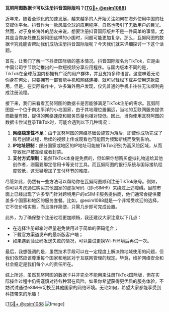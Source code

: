 **瓦努阿图数据卡可以注册抖音国际版吗？[[TG💪+ @esim1088](https://t.me/s/esim1088)]**

近年来，随着全球化的加速发展，越来越多的人开始关注如何在海外使用中国的社交媒体平台。抖音作为一款风靡全球的应用程序，自然也吸引了无数用户的目光。然而，对于身处海外的朋友来说，想要注册抖音国际版并不是一件简单的事情。尤其是当你身处像瓦努阿图这样的小国时，问题可能更加复杂。那么，瓦努阿图的数据卡究竟能否帮助我们成功注册抖音国际版呢？今天我们就来详细探讨一下这个话题。

首先，让我们了解一下抖音国际版的基本情况。抖音国际版名为TikTok，它是由中国公司字节跳动推出的一款短视频分享应用程序。与国内版本不同的是，TikTok在全球范围内都拥有广泛的用户群体，并且支持多种语言。这意味着无论你身在何处，只要拥有一部智能手机和网络连接，就可以轻松下载并使用这款应用。但是，在实际操作中，许多海外用户发现，仅凭普通的手机卡往往无法顺利完成注册流程。

接下来，我们来看看瓦努阿图的数据卡是否能够满足TikTok注册的需求。瓦努阿图是一个位于南太平洋的小岛国家，由于其地理位置偏远，当地的互联网服务提供商数量有限，提供的网络速度和服务质量也相对较低。因此，当你使用瓦努阿图的数据卡尝试登录TikTok时，可能会遇到以下几种情况：

1. **网络稳定性不足**：由于瓦努阿图的网络基础设施较为落后，即使你成功完成了账号创建过程，后续的视频上传或观看也可能因为频繁断线而受到影响。
2. **IP地址限制**：部分国家或地区的IP地址可能被TikTok识别为高风险区域，从而导致账户被冻结或者封禁。
3. **支付方式限制**：虽然TikTok本身是免费的，但如果你想购买虚拟礼物送给其他创作者，则需要绑定信用卡等支付工具。而瓦努阿图的银行系统与国际接轨程度较低，这无疑增加了支付环节的难度。

尽管如此，仍然有一些方法可以帮助你在瓦努阿图顺利注册TikTok账号。例如，你可以考虑通过购买其他国家的虚拟号码（即eSIM卡）来绕过上述障碍。目前市面上已经出现了许多专门针对跨境用户的eSIM卡服务提供商，他们通常会提供覆盖多个国家和地区的服务套餐。比如，@esim1088就是一个非常受欢迎的选择，它不仅价格实惠，而且操作简便，只需几步即可完成设置。

此外，为了确保整个注册过程更加顺畅，我还建议大家注意以下几点：
- 在选择注册邮箱时尽量避免使用过于简单的密码组合；
- 下载官方渠道发布的最新版客户端；
- 如果遇到验证码发送失败的情况，可以尝试更换Wi-Fi环境后再试一次。

最后，我想强调的是，虽然技术手段可以在一定程度上解决跨地域使用的问题，但我们依然应该尊重每个国家和地区对于互联网管理的规定。毕竟，维护网络安全和社会稳定是我们每个人的责任所在。

综上所述，虽然瓦努阿图的数据卡并非完全不能用来注册TikTok国际版，但在实际操作过程中仍需谨慎对待各种潜在风险。如果你希望获得更优质的服务体验，不妨试试通过eSIM卡切换至其他国家的网络环境。无论如何，希望大家都能享受到科技带来的乐趣！

[[TG💪+ @esim1088](https://t.me/s/esim1088) ![Image](https://i.postimg.cc/4NQfJmqS/Snipaste-2025-05-13-00-14-12.png)]